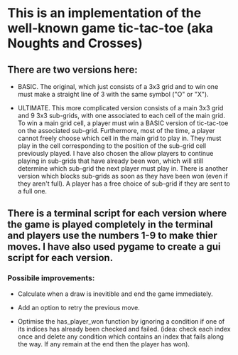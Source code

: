 # This is an implementation of the well-known game tic-tac-toe (aka Noughts and Crosses)

## There are two versions here:

- BASIC. The original, which just consists of a 3x3 grid and to win one must make a straight line of 3 with the same symbol ("O" or "X").
  
- ULTIMATE. This more complicated version consists of a main 3x3 grid and 9 3x3 sub-grids, with one associated to each cell of the main grid. To win a main grid cell, a player must win a BASIC version of tic-tac-toe on the associated sub-grid. Furthermore, most of the time, a player cannot freely choose which cell in the main grid to play in. They must play in the cell corresponding to the position of the sub-grid cell previously played. I have also chosen the allow players to continue playing in sub-grids that have already been won, which will still determine which sub-grid the next player must play in. There is another version which blocks sub-grids as soon as they have been won (even if they aren't full). A player has a free choice of sub-grid if they are sent to a full one.

## There is a terminal script for each version where the game is played completely in the terminal and players use the numbers 1-9 to make thier moves. I have also used pygame to create a gui script for each version.

### Possibile improvements:

- Calculate when a draw is inevitible and end the game immediately.

- Add an option to retry the previous move.

- Optimise the has_player_won function by ignoring a condition if one of its indices has already been checked and failed. (idea: check each index once and delete any condition which contains an index that fails along the way. If any remain at the end then the player has won).